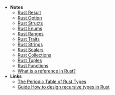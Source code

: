- **Notes**
	- [Rust Result](Rust%20Result.md)
	- [Rust Option](Rust%20Option.md)
	- [Rust Structs](Rust%20Structs.md)
	- [Rust Enums](Rust%20Enums.md)
	- [Rust Ranges](Rust%20Ranges.md)
	- [Rust Traits](Rust%20Traits.md)
	- [Rust Strings](Rust%20Strings.md)
	- [Rust Scalars](Rust%20Scalars.md)
	- [Rust Collections](Rust%20Collections.md)
	- [Rust Tuples](Rust%20Tuples.md)
	- [Rust Functions](Rust%20Functions.md)
	- [What is a reference in Rust?](What%20is%20a%20reference%20in%20Rust?.md)
- **Links**
	- [The Periodic Table of Rust Types](http://cosmic.mearie.org/2014/01/periodic-table-of-rust-types/)
	- [Guide How to design recursive types in Rust](https://lcnr.de/blog/low-effort-interner/)